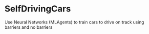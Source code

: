 # SelfDrivingCars
Use Neural Networks (MLAgents) to train cars to drive on track using barriers and no barriers
